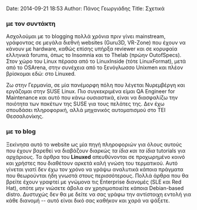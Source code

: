 Date: 2014-09-21 18:53
Author: Πάνος Γεωργιάδης
Title: Σχετικά

### με τον συντάκτη

Ασχολούμαι με το blogging πολλά χρόνια πριν γίνει mainstream, γράφοντας σε μεγάλα διεθνή websites (Guru3D, VR-Zone) που έχουν να κάνουν με hardware, καθώς επίσης υπήρξα reviewer και σε κορυφαία ελληνικά forums, όπως το Insomnia και το Thelab (πρώην OutofSpecs). Στον χώρο του Linux πέρασα από το LinuxInside (τότε LinuxFormat), μετά από το OSArena, στην συνέχεια από το ξενόγλωσσο Unixmen και πλέον βρίσκομαι εδώ: στο Linuxed. 

Ζω στην Γερμανία, σε μία πανέμορφη πόλη που λέγεται Νυρεμβέργη και εργάζομαι στην SUSE Linux. Πιο συγκεκριμένα είμαι QA Engineer for Maintenance και αυτό που κάνω ουσιαστικά, είναι να διασφαλίζω την ποιότητα των πακέτων της SUSE για τους πελάτες της. Δεν έχω σπουδάσει πληροφορική, αλλά μηχανικός αυτοματισμού στο ΤΕΙ Θεσσαλονίκης.


### με το blog

Ξεκίνησα αυτό το website ως μία πηγή πληροφοριών για όλους αυτούς που έχουν βαρεθεί να διαβάζουν διαρκώς *τα ίδια και τα ίδια* tutorials για αρχάριους. Τα άρθρα του **Linuxed** απευθύνονται σε προχωρημένο κοινό και χρήστες που διαθέτουν αρκετά καλή γνώση του τερματικού. Αυτό γίνεται γιατί δεν έχω τον χρόνο να γράψω αναλυτικά κάποια πράγματα που θεωρούνται ήδη γνωστά στους περισσότερους. Πολλά άρθρα που θα βρείτε έχουν γραφτεί με γνώμονα τις Enterprise διανομές (SLE και Red Hat), οπότε μην νιώσετε άβολα αν χρησιμοποιείτε κάποια Debian-based distro. Δυστυχώς δεν θα με δείτε να σας γράφω την αντίστοιχη εντολή για κάθε διανομή -- αυτό είναι δικό σας καθήκον και χαρά να ψάξετε.
